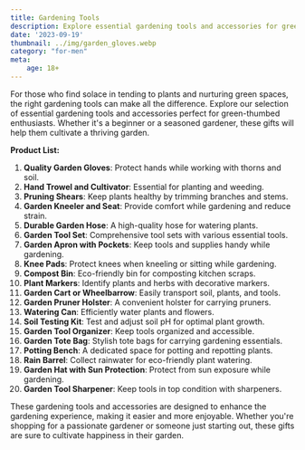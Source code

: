 ```yaml
---
title: Gardening Tools
description: Explore essential gardening tools and accessories for green-thumbed enthusiasts.
date: '2023-09-19'
thumbnail: ../img/garden_gloves.webp
category: "for-men"
meta:
    age: 18+
---
```

For those who find solace in tending to plants and nurturing green spaces, the right gardening tools can make all the difference. Explore our selection of essential gardening tools and accessories perfect for green-thumbed enthusiasts. Whether it's a beginner or a seasoned gardener, these gifts will help them cultivate a thriving garden.

**Product List:**
1. **Quality Garden Gloves**: Protect hands while working with thorns and soil.
2. **Hand Trowel and Cultivator**: Essential for planting and weeding.
3. **Pruning Shears**: Keep plants healthy by trimming branches and stems.
4. **Garden Kneeler and Seat**: Provide comfort while gardening and reduce strain.
5. **Durable Garden Hose**: A high-quality hose for watering plants.
6. **Garden Tool Set**: Comprehensive tool sets with various essential tools.
7. **Garden Apron with Pockets**: Keep tools and supplies handy while gardening.
8. **Knee Pads**: Protect knees when kneeling or sitting while gardening.
9. **Compost Bin**: Eco-friendly bin for composting kitchen scraps.
10. **Plant Markers**: Identify plants and herbs with decorative markers.
11. **Garden Cart or Wheelbarrow**: Easily transport soil, plants, and tools.
12. **Garden Pruner Holster**: A convenient holster for carrying pruners.
13. **Watering Can**: Efficiently water plants and flowers.
14. **Soil Testing Kit**: Test and adjust soil pH for optimal plant growth.
15. **Garden Tool Organizer**: Keep tools organized and accessible.
16. **Garden Tote Bag**: Stylish tote bags for carrying gardening essentials.
17. **Potting Bench**: A dedicated space for potting and repotting plants.
18. **Rain Barrel**: Collect rainwater for eco-friendly plant watering.
19. **Garden Hat with Sun Protection**: Protect from sun exposure while gardening.
20. **Garden Tool Sharpener**: Keep tools in top condition with sharpeners.

These gardening tools and accessories are designed to enhance the gardening experience, making it easier and more enjoyable. Whether you're shopping for a passionate gardener or someone just starting out, these gifts are sure to cultivate happiness in their garden.